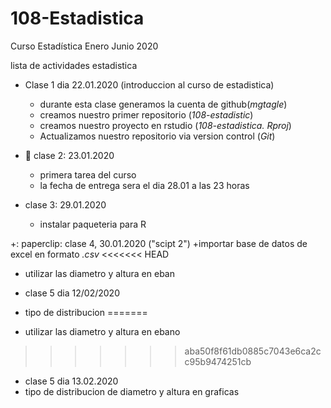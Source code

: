 # 108-Estadistica
Curso Estadística Enero Junio 2020

lista de actividades estadistica

+ Clase 1 dia 22.01.2020 (introduccion al curso de estadistica)
   + durante esta clase generamos la cuenta de github(*mgtagle*)
   + creamos nuestro primer repositorio (*108-estadistic*)
   + creamos nuestro proyecto en rstudio (*108-estadistica. Rproj*)
   + Actualizamos nuestro repositorio via version control (*Git*)
   
+ :paperclip: clase 2: 23.01.2020
   + primera tarea del curso
   + la fecha de entrega sera el dia 28.01 a las 23 horas

+ clase 3: 29.01.2020
   + instalar paqueteria para R
     
+: paperclip: clase 4,   30.01.2020 ("scipt 2")
  +importar base de datos de excel en formato *.csv*
<<<<<<< HEAD
  + utilizar las diametro y altura en eban


+ clase 5 dia 12/02/2020

 + tipo de distribucion
=======
  + utilizar las diametro y altura en ebano
>>>>>>> aba50f8f61db0885c7043e6ca2cc95b9474251cb
 + clase 5 dia 13.02.2020
 + tipo de distribucion de diametro y altura en graficas